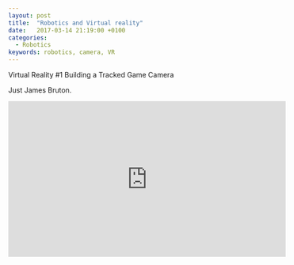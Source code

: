 ```yaml
---
layout: post
title:  "Robotics and Virtual reality"
date:   2017-03-14 21:19:00 +0100
categories:
  - Robotics
keywords: robotics, camera, VR
---
```


Virtual Reality #1 Building a Tracked Game Camera 

Just James Bruton.


<iframe width="560" height="315" src="https://www.youtube.com/embed/POG1p8Y_MgA" frameborder="0" allowfullscreen></iframe>
